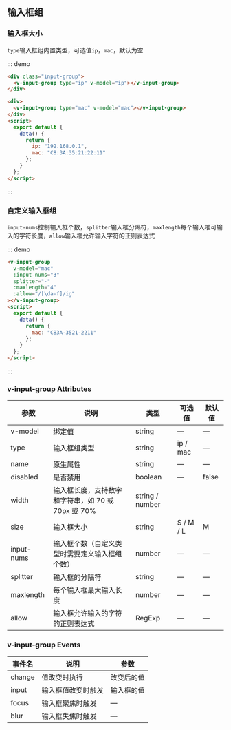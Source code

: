 ## 输入框组

### 输入框大小

`type`输入框组内置类型，可选值`ip`，`mac`，默认为空

::: demo

```html
<div class="input-group">
  <v-input-group type="ip" v-model="ip"></v-input-group>
</div>

<div>
  <v-input-group type="mac" v-model="mac"></v-input-group>
</div>
<script>
  export default {
    data() {
      return {
        ip: "192.168.0.1",
        mac: "C8:3A:35:21:22:11"
      };
    }
  };
</script>
```

:::

### 自定义输入框组

`input-nums`控制输入框个数，`splitter`输入框分隔符，`maxlength`每个输入框可输入的字符长度，`allow`输入框允许输入字符的正则表达式

::: demo

```html
<v-input-group
  v-model="mac"
  :input-nums="3"
  splitter="-"
  :maxlength="4"
  :allow="/[\da-f]/ig"
></v-input-group>
<script>
  export default {
    data() {
      return {
        mac: "C83A-3521-2211"
      };
    }
  };
</script>
```

:::

### v-input-group Attributes

| 参数       | 说明                                               | 类型            | 可选值    | 默认值 |
| ---------- | -------------------------------------------------- | --------------- | --------- | ------ |
| v-model    | 绑定值                                             | string          | —         | —      |
| type       | 输入框组类型                                       | string          | ip / mac  | —      |
| name       | 原生属性                                           | string          | —         | —      |
| disabled   | 是否禁用                                           | boolean         | —         | false  |
| width      | 输入框长度，支持数字和字符串，如 70 或 70px 或 70% | string / number |           |        |
| size       | 输入框大小                                         | string          | S / M / L | M      |
| input-nums | 输入框个数（自定义类型时需要定义输入框组个数）     | number          | —         | —      |
| splitter   | 输入框的分隔符                                     | string          | —         | —      |
| maxlength  | 每个输入框最大输入长度                             | number          | —         | —      |
| allow      | 输入框允许输入的字符的正则表达式                   | RegExp          | —         | —      |

### v-input-group Events

| 事件名 | 说明               | 参数       |
| ------ | ------------------ | ---------- |
| change | 值改变时执行       | 改变后的值 |
| input  | 输入框值改变时触发 | 输入框的值 |
| focus  | 输入框聚焦时触发   | —          |
| blur   | 输入框失焦时触发   | —          |
